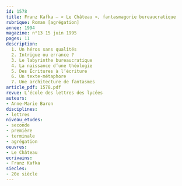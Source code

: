 ```yaml
---
id: 1578
title: Franz Kafka – « Le Château », fantasmagorie bureaucratique
rubrique: Roman [agrégation]
annee: 1994
magazine: n°13 15 juin 1995
pages: 11
description: 
  1. Un héros sans qualités
  2. Intrigue ou errance ?
  3. Le labyrinthe bureaucratique
  4. La naissance d’une théologie
  5. Des Écritures à l’écriture
  6. Un texte-métaphore
  7. Une architecture de fantasmes
article_pdf: 1578.pdf
revue: L’école des lettres des lycées
auteurs:
- Anne-Marie Baron
disciplines:
- lettres
niveau_etudes:
- seconde
- première
- terminale
- agrégation
oeuvres:
- Le Château
ecrivains:
- Franz Kafka
siecles:
- 20e siècle
---
```

